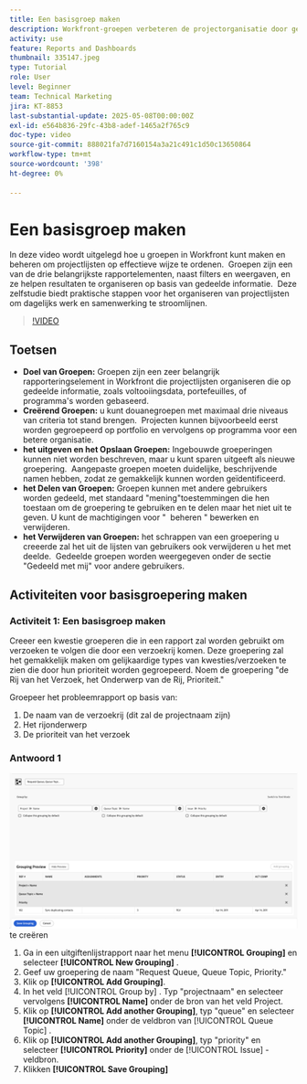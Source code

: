 ```yaml
---
title: Een basisgroep maken
description: Workfront-groepen verbeteren de projectorganisatie door gebruikers toe te staan lijsten te categoriseren op basis van items zoals portfolio's, programma's of voltooiingsdatums, met aanpasbare opties voor delen en beheer voor een efficiënte samenwerking.
activity: use
feature: Reports and Dashboards
thumbnail: 335147.jpeg
type: Tutorial
role: User
level: Beginner
team: Technical Marketing
jira: KT-8853
last-substantial-update: 2025-05-08T00:00:00Z
exl-id: e564b836-29fc-43b8-adef-1465a2f765c9
doc-type: video
source-git-commit: 888021fa7d7160154a3a21c491c1d50c13650864
workflow-type: tm+mt
source-wordcount: '398'
ht-degree: 0%

---
```


# Een basisgroep maken

In deze video wordt uitgelegd hoe u groepen in Workfront kunt maken en beheren om projectlijsten op effectieve wijze te ordenen. &#x200B; Groepen zijn een van de drie belangrijkste rapportelementen, naast filters en weergaven, en ze helpen resultaten te organiseren op basis van gedeelde informatie. &#x200B;
Deze zelfstudie biedt praktische stappen voor het organiseren van projectlijsten om dagelijks werk en samenwerking te stroomlijnen. &#x200B;

>[!VIDEO](https://video.tv.adobe.com/v/3449821/?quality=12&learn=on&captions=dut)

## Toetsen

* **Doel van Groepen:** Groepen zijn een zeer belangrijk rapporteringselement in Workfront die projectlijsten organiseren die op gedeelde informatie, zoals voltooiingsdata, portefeuilles, of programma&#39;s worden gebaseerd. &#x200B;
* **Creërend Groepen:** u kunt douanegroepen met maximaal drie niveaus van criteria tot stand brengen. &#x200B; Projecten kunnen bijvoorbeeld eerst worden gegroepeerd op portfolio en vervolgens op programma voor een betere organisatie. &#x200B;
* **het uitgeven en het Opslaan Groepen:** Ingebouwde groeperingen kunnen niet worden beschreven, maar u kunt sparen uitgeeft als nieuwe groepering. &#x200B; Aangepaste groepen moeten duidelijke, beschrijvende namen hebben, zodat ze gemakkelijk kunnen worden geïdentificeerd. &#x200B;
* **het Delen van Groepen:** Groepen kunnen met andere gebruikers worden gedeeld, met standaard &quot;mening&quot;toestemmingen die hen toestaan om de groepering te gebruiken en te delen maar het niet uit te geven. U kunt de machtigingen voor &quot; &#x200B; beheren &quot; bewerken en verwijderen. &#x200B;
* **het Verwijderen van Groepen:** het schrappen van een groepering u creeerde zal het uit de lijsten van gebruikers ook verwijderen u het met deelde. &#x200B; Gedeelde groepen worden weergegeven onder de sectie &quot;Gedeeld met mij&quot; voor andere gebruikers. &#x200B;

## Activiteiten voor basisgroepering maken


### Activiteit 1: Een basisgroep maken

Creeer een kwestie groeperen die in een rapport zal worden gebruikt om verzoeken te volgen die door een verzoekrij komen. Deze groepering zal het gemakkelijk maken om gelijkaardige types van kwesties/verzoeken te zien die door hun prioriteit worden gegroepeerd. Noem de groepering &quot;de Rij van het Verzoek, het Onderwerp van de Rij, Prioriteit.&quot;

Groepeer het probleemrapport op basis van:

1. De naam van de verzoekrij (dit zal de projectnaam zijn)
1. Het rijonderwerp
1. De prioriteit van het verzoek

### Antwoord 1

![ een beeld van het scherm om een nieuwe groepering ](assets/grouping-exercise.png) te creëren

1. Ga in een uitgiftenlijstrapport naar het menu **[!UICONTROL Grouping]** en selecteer **[!UICONTROL New Grouping]** .
1. Geef uw groepering de naam &quot;Request Queue, Queue Topic, Priority.&quot;
1. Klik op **[!UICONTROL Add Grouping]**.
1. In het veld [!UICONTROL Group by] . Typ &quot;projectnaam&quot; en selecteer vervolgens **[!UICONTROL Name]** onder de bron van het veld Project.
1. Klik op **[!UICONTROL Add another Grouping]**, typ &quot;queue&quot; en selecteer **[!UICONTROL Name]** onder de veldbron van [!UICONTROL Queue Topic] .
1. Klik op **[!UICONTROL Add another Grouping]**, typ &quot;priority&quot; en selecteer **[!UICONTROL Priority]** onder de [!UICONTROL Issue] -veldbron.
1. Klikken **[!UICONTROL Save Grouping]**
